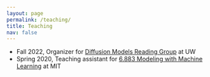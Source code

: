 ```yaml
---
layout: page
permalink: /teaching/
title: Teaching
nav: false
---
```


- Fall 2022, Organizer for [Diffusion Models Reading Group](https://docs.google.com/document/d/1bo0E8t19AKNK6s2l9L98IHpraGWvNDtRhBgG3pjTsOo/edit?usp=sharing) at UW
- Spring 2020, Teaching assistant for [6.883 Modeling with Machine Learning](https://learning-modules.mit.edu/class/index.html?uuid=/course/6/sp20/6.883#info) at MIT
